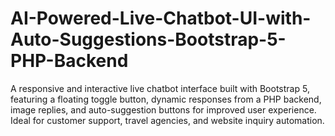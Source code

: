 # AI-Powered-Live-Chatbot-UI-with-Auto-Suggestions-Bootstrap-5-PHP-Backend
A responsive and interactive live chatbot interface built with Bootstrap 5, featuring a floating toggle button, dynamic responses from a PHP backend, image replies, and auto-suggestion buttons for improved user experience. Ideal for customer support, travel agencies, and website inquiry automation.
